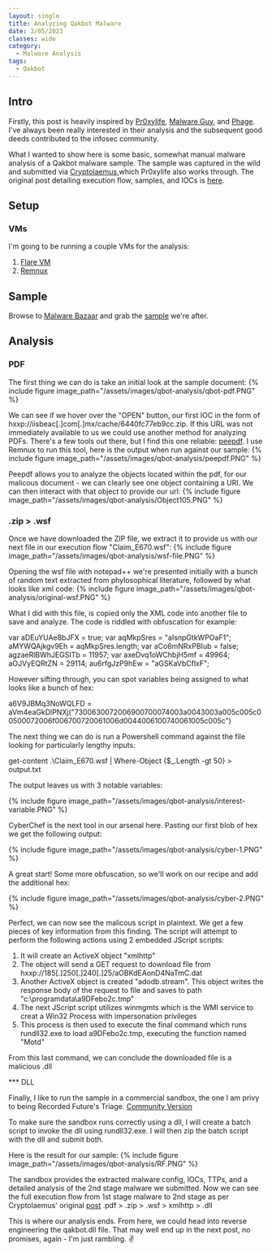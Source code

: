```yaml
---
layout: single
title: Analyzing Qakbot Malware
date: 3/05/2023
classes: wide
category:
  - Malware Analysis
tags:
  - Qakbot
---
```


## Intro
Firstly, this post is heavily inspired by [Pr0xylife](https://twitter.com/pr0xylife), [Malware Guy](https://twitter.com/themalwareguy), and [Phage](https://twitter.com/phage_nz). I've always been really interested in their analysis and the subsequent good deeds contributed to the infosec community. 

What I wanted to show here is some basic, somewhat manual malware analysis of a Qakbot malware sample. The sample was captured in the wild and submitted via [Cryptolaemus](https://twitter.com/Cryptolaemus1),which Pr0xylife also works through. The original post detailing execution flow, samples, and IOCs is [here](https://twitter.com/Cryptolaemus1/status/1653433633821138947).


## Setup
### VMs
I'm going to be running a couple VMs for the analysis:

1. [Flare VM](https://github.com/mandiant/flare-vm)
2. [Remnux](https://docs.remnux.org/install-distro/get-virtual-appliance)

## Sample

Browse to [Malware Bazaar](https://bazaar.abuse.ch/) and grab the [sample](https://bazaar.abuse.ch/sample/c974fc0afc08bd056253294691366303b58fc1a6d76fa7c6f837d3932fc049fe/) we're after.

## Analysis
### PDF
The first thing we can do is take an initial look at the sample document:
{% include figure image_path="/assets/images/qbot-analysis/qbot-pdf.PNG" %}

We can see if we hover over the "OPEN" button, our first IOC in the form of hxxp://iisbeac[.]com[.]mx/cache/6440fc77eb9cc.zip. If this URL was not immediately available to us we could use another method for analyzing PDFs. There's a few tools out there, but I find this one reliable: [peepdf](https://github.com/jesparza/peepdf). I use Remnux to run this tool, here is the output when run against our sample:
{% include figure image_path="/assets/images/qbot-analysis/peepdf.PNG" %}

Peepdf allows you to analyze the objects located within the pdf, for our malicous document - we can clearly see one object containing a URI. We can then interact with that object to provide our url:
{% include figure image_path="/assets/images/qbot-analysis/Object105.PNG" %}

### .zip > .wsf
Once we have downloaded the ZIP file, we extract it to provide us with our next file in our execution flow "Claim_E670.wsf":
{% include figure image_path="/assets/images/qbot-analysis/wsf-file.PNG" %}

Opening the wsf file with notepad++ we're presented initially with a bunch of random text extracted from phylosophical literature, followed by what looks like xml code:
{% include figure image_path="/assets/images/qbot-analysis/original-wsf.PNG" %}

What I did with this file, is copied only the XML code into another file to save and analyze. The code is riddled with obfuscation for example:

var aDEuYUAe8bJFX = true;
var aqMkpSres = "aIsnpGtkWPOaF1";
aMYWQAjkgv9Eh = aqMkpSres.length;
var aCo8mNRxPBIub = false;
agzaeRlBWhJEGSITb = 11957;
var axeDvq1oWChbjH5mf = 49964;
aOJVyEQRtZN = 29114;
au6rfgJzP9hEw = "aGSKaVbCflxF";

However sifting through, you can spot variables being assigned to what looks like a bunch of hex:

a6V9JBMq3NoWQLFD = aVm4eaGkDlPNXj("7300630072006900700074003a0043003a005c005c00500072006f006700720061006d0044006100740061005c005c")

The next thing we can do is run a Powershell command against the file looking for particularly lengthy inputs:

get-content .\Claim_E670.wsf | Where-Object {$_.Length -gt 50} > output.txt

The output leaves us with 3 notable variables:

{% include figure image_path="/assets/images/qbot-analysis/interest-variable.PNG" %}

CyberChef is the next tool in our arsenal here. Pasting our first blob of hex we get the following output:

{% include figure image_path="/assets/images/qbot-analysis/cyber-1.PNG" %}

A great start! Some more obfuscation, so we'll work on our recipe and add the additional hex:

{% include figure image_path="/assets/images/qbot-analysis/cyber-2.PNG" %}

Perfect, we can now see the malicous script in plaintext. We get a few pieces of key information from this finding. 
The script will attempt to perform the following actions using 2 embedded JScript scripts:
1. It will create an ActiveX object "xmlhttp"
2. The object will send a GET request to download file from hxxp://185[.]250[.]240[.]25/aOBKdEAonD4NaTmC.dat
3. Another ActiveX object is created "adodb.stream". This object writes the response body of the request to file and saves to path "c:\\programdata\\a9DFebo2c.tmp"
4. The next JScript script utilizes winmgmts which is the WMI service to creat a Win32 Process with impersonation privileges
5. This process is then used to execute the final command which runs rundll32.exe to load a9DFebo2c.tmp, executing the function named "Motd"

From this last command, we can conclude the downloaded file is a malicious .dll

*** DLL

Finally, I like to run the sample in a commercial sandbox, the one I am privy to being Recorded Future's Triage. [Community Version](https://tria.ge/)

To make sure the sandbox runs correctly using a dll, I will create a batch script to invoke the dll using rundll32.exe. I will then zip the batch script with the dll and submit both.

Here is the result for our sample:
{% include figure image_path="/assets/images/qbot-analysis/RF.PNG" %}

The sandbox provides the extracted malware config, IOCs, TTPs, and a detailed analysis of the 2nd stage malware we submitted. Now we can see the full execution flow from 1st stage malware to 2nd stage as per Cryptolaemus' original [post](https://twitter.com/Cryptolaemus1/status/1653433633821138947) .pdf > .zip > .wsf > xmlhttp > .dll

This is where our analysis ends. From here, we could head into reverse engineering the qakbot.dll file. That may well end up in the next post, no promises, again - I'm just rambling. :v:

